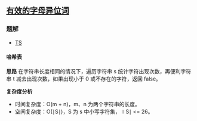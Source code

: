 ## [有效的字母异位词](https://leetcode-cn.com/problems/valid-anagram/)
### 题解
+ [TS](../../ts/256/242.ts)

#### 哈希表
**思路**
在字符串长度相同的情况下，遍历字符串 s 统计字符出现次数，再便利字符串 t 减去出现次数，如果出现小于 0 或不存在的字符，返回 false。

**复杂度分析**
+ 时间复杂度：O(m + n)，m、n 为两个字符串的长度。
+ 空间复杂度：O(∣S∣)，S 为 s 中小写字符集，∣S∣ <= 26。